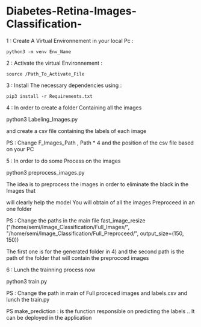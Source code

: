 # Diabetes-Retina-Images-Classification-
1 : Create A Virtual Environnement in your local Pc : 

	python3 -m venv Env_Name 
	
2 : Activate the virtual Environnement : 

	source /Path_To_Activate_File 
	
3 : Install The necessary dependencies using : 

	pip3 install -r Requirements.txt 
	
4 : In order to create a folder Containing all the images

python3 Labeling_Images.py 


and create a csv file containing the labels of each image 

PS : Change F_Images_Path , Path *  4 and the position  of the csv file based on your PC 

5 : In order to do some Process on the images   

python3 preprocess_images.py 

The idea is to preprocess the images in order to eliminate the black in the Images that 

will  clearly help  the model You will obtain of all the images Preproceed in an one folder 

PS :   Change the paths in the main file fast_image_resize ("/home/semi/Image_Classification/Full_Images/", "/home/semi/Image_Classification/Full_Preproceed/", output_size=(150, 150))


The first one is for the generated folder in 4) and the second path is the path of the folder that will contain 
the preprocced images 


6 : Lunch the trainning process now 

python3 train.py

PS : Change the path in main of Full proceced images and labels.csv 
and lunch the train.py 

PS make_prediction : is the function responsible on predicting the labels .. It can be deployed 
in the application 
